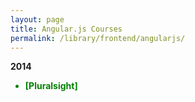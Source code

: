 ```yaml
---
layout: page
title: Angular.js Courses
permalink: /library/frontend/angularjs/
---
```


**2014**

<ul>
	<li style="color:green"><strong>[Pluralsight] </strong></li>
</ul>
